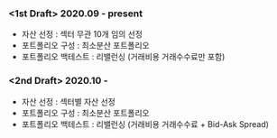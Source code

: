 ### <1st Draft> 2020.09 - present
- 자산 선정          : 섹터 무관 10개 임의 선정
- 포트폴리오 구성     : 최소분산 포트폴리오
- 포트폴리오 백테스트 : 리밸런싱 (거래비용 거래수수료만 포함)

### <2nd Draft> 2020.10 -
- 자산 선정          : 섹터별 자산 선정
- 포트폴리오 구성     : 최소분산 포트폴리오
- 포트폴리오 백테스트 : 리밸런싱 (거래비용 거래수수료 + Bid-Ask Spread)
